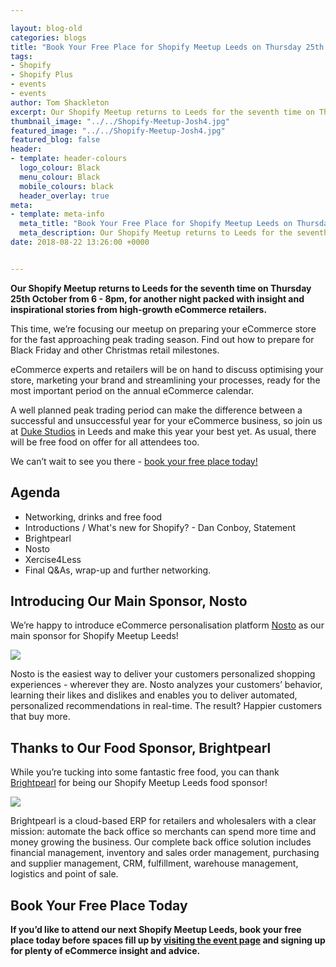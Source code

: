 ```yaml
--- 

layout: blog-old
categories: blogs
title: "Book Your Free Place for Shopify Meetup Leeds on Thursday 25th October"
tags:
- Shopify
- Shopify Plus
- events
- events
author: Tom Shackleton
excerpt: Our Shopify Meetup returns to Leeds for the seventh time on Thursday 25th October from 6 - 8pm, for another night packed with insight and inspirational stories from high-growth eCommerce retailers.
thumbnail_image: "../../Shopify-Meetup-Josh4.jpg"
featured_image: "../../Shopify-Meetup-Josh4.jpg"
featured_blog: false
header:
- template: header-colours
  logo_colour: Black
  menu_colour: Black
  mobile_colours: black
  header_overlay: true
meta:
- template: meta-info
  meta_title: "Book Your Free Place for Shopify Meetup Leeds on Thursday 25th October"
  meta_description: Our Shopify Meetup returns to Leeds for the seventh time on Thursday 25th October from 6 - 8pm, for another night packed with insight and inspirational stories from high-growth eCommerce retailers.
date: 2018-08-22 13:26:00 +0000


--- 
```

**Our Shopify Meetup returns to Leeds for the seventh time on Thursday 25th October from 6 - 8pm, for another night packed with insight and inspirational stories from high-growth eCommerce retailers.**

This time, we’re focusing our meetup on preparing your eCommerce store for the fast approaching peak trading season. Find out how to prepare for Black Friday and other Christmas retail milestones.

eCommerce experts and retailers will be on hand to discuss optimising your store, marketing your brand and streamlining your processes, ready for the most important period on the annual eCommerce calendar.

A well planned peak trading period can make the difference between a successful and unsuccessful year for your eCommerce business, so join us at [Duke Studios](https://goo.gl/maps/jBKZUCPr6Lz) in Leeds and make this year your best yet. As usual, there will be free food on offer for all attendees too.

We can’t wait to see you there - [book your free place today!](https://ti.to/shopify-meetups/shopify-meetup-leeds-oct-18/)

  

Agenda
------

*   Networking, drinks and free food
*   Introductions / What's new for Shopify? - Dan Conboy, Statement
*   Brightpearl
*   Nosto
*   Xercise4Less
*   Final Q&As, wrap-up and further networking.

  

Introducing Our Main Sponsor, Nosto
-----------------------------------

We’re happy to introduce eCommerce personalisation platform [Nosto](https://www.nosto.com/) as our main sponsor for Shopify Meetup Leeds!

![](../../nosto-shopify-meetup.jpg)  

Nosto is the easiest way to deliver your customers personalized shopping experiences - wherever they are. Nosto analyzes your customers’ behavior, learning their likes and dislikes and enables you to deliver automated, personalized recommendations in real-time. The result? Happier customers that buy more.

  

Thanks to Our Food Sponsor, Brightpearl
---------------------------------------

While you’re tucking into some fantastic free food, you can thank [Brightpearl](https://www.brightpearl.com/) for being our Shopify Meetup Leeds food sponsor!

![](../../brightpearl-shopify-meetup.jpg)  

Brightpearl is a cloud-based ERP for retailers and wholesalers with a clear mission: automate the back office so merchants can spend more time and money growing the business. Our complete back office solution includes financial management, inventory and sales order management, purchasing and supplier management, CRM, fulfillment, warehouse management, logistics and point of sale.

  

Book Your Free Place Today
--------------------------

**If you’d like to attend our next Shopify Meetup Leeds, book your free place today before spaces fill up by [visiting the event page](https://ti.to/shopify-meetups/shopify-meetup-leeds-oct-18/) and signing up for plenty of eCommerce insight and advice.**
